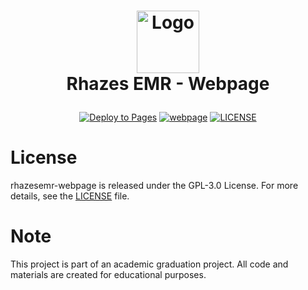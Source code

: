 <h1>
  <p align="center">
    <a href="https://svelte.dev">
      <img src="https://avatars.githubusercontent.com/u/23617963?s=200&v=4" alt="Logo" width="100">
    </a>
    <br>Rhazes EMR - Webpage
  </p>
</h1>

<p align="center">
  <a href="https://github.com/RhazesEMR/rhazesemr-webpage/actions/workflows/static.yml"><img src="https://github.com/RhazesEMR/rhazesemr-webpage/actions/workflows/static.yml/badge.svg" alt="Deploy to Pages"></a>
  <a href="https://razi.ch-naseem.com"><img src="https://img.shields.io/website?url=https%3A%2F%2Frazi.ch-naseem.com" alt="webpage"></a>
  <a href="https://github.com/RhazesEMR/rhazesemr-webpage/blob/main/LICENSE"><img src="https://img.shields.io/github/license/RhazesEMR/rhazesemr-webpage" alt="LICENSE"></a>
</p>

# License

rhazesemr-webpage is released under the GPL-3.0 License. For more details, see the [LICENSE](https://github.com/RhazesEMR/rhazesemr-webpage/blob/main/LICENSE) file.

# Note

This project is part of an academic graduation project. All code and materials are created for educational purposes.
